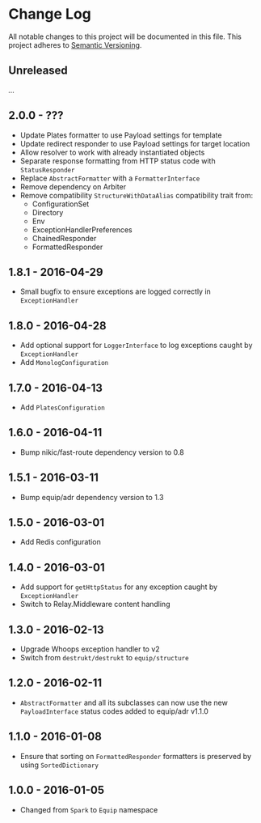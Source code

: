 # Change Log

All notable changes to this project will be documented in this file.
This project adheres to [Semantic Versioning](http://semver.org/).

## Unreleased

_..._

## 2.0.0 - ???

- Update Plates formatter to use Payload settings for template
- Update redirect responder to use Payload settings for target location
- Allow resolver to work with already instantiated objects
- Separate response formatting from HTTP status code with `StatusResponder`
- Replace `AbstractFormatter` with a `FormatterInterface`
- Remove dependency on Arbiter
- Remove compatibility `StructureWithDataAlias` compatibility trait from:
  - ConfigurationSet
  - Directory
  - Env
  - ExceptionHandlerPreferences
  - ChainedResponder
  - FormattedResponder

## 1.8.1 - 2016-04-29

- Small bugfix to ensure exceptions are logged correctly in `ExceptionHandler`

## 1.8.0 - 2016-04-28

- Add optional support for `LoggerInterface` to log exceptions caught by `ExceptionHandler`
- Add `MonologConfiguration`

## 1.7.0 - 2016-04-13

- Add `PlatesConfiguration`

## 1.6.0 - 2016-04-11

- Bump nikic/fast-route dependency version to 0.8

## 1.5.1 - 2016-03-11

- Bump equip/adr dependency version to 1.3

## 1.5.0 - 2016-03-01

- Add Redis configuration

## 1.4.0 - 2016-03-01

- Add support for `getHttpStatus` for any exception caught by `ExceptionHandler`
- Switch to Relay.Middleware content handling

## 1.3.0 - 2016-02-13

- Upgrade Whoops exception handler to v2
- Switch from `destrukt/destrukt` to `equip/structure`

## 1.2.0 - 2016-02-11

- `AbstractFormatter` and all its subclasses can now use the new `PayloadInterface` status codes added to equip/adr v1.1.0

## 1.1.0 - 2016-01-08

- Ensure that sorting on `FormattedResponder` formatters is preserved by using `SortedDictionary`

## 1.0.0 - 2016-01-05

- Changed from `Spark` to `Equip` namespace
